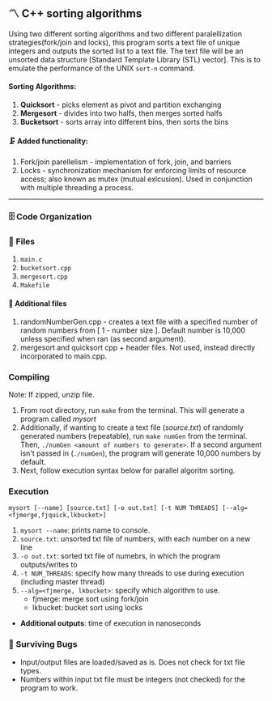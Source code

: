 ## 〽️ C++ sorting algorithms
Using two different sorting algorithms and two different paralellization strategies(fork/join and locks), this program sorts a text file of unique integers and outputs the sorted list to a text file. The text file will be an unsorted data structure [Standard Template Library (STL) vector]. This is to emulate the performance of the UNIX `sort-n` command.

#### Sorting Algorithms:
  1. **Quicksort** - picks element as pivot and partition exchanging
  2. **Mergesort** - divides into two halfs, then merges sorted halfs
  3. **Bucketsort** - sorts array into different bins, then sorts the bins

#### 🗜️ Added functionality:
  1. Fork/join parellelism - implementation of fork, join, and barriers
  2. Locks - synchronization mechanism for enforcing limits of resource access; also known as mutex (mutual exlcusion). Used in conjunction with multiple threading a process.

---
### 🗄️ Code Organization

### 📁 Files
  1. `main.c`
  1. `bucketsort.cpp`
  2. `mergesort.cpp`
  3. `Makefile`

#### 💾 Additional files
  1. randomNumberGen.cpp - creates a text file with a specified number of random numbers from [ 1 - number size ]. Default number is 10,000 unless specified when ran (as second argument).
  2. mergesort and quicksort cpp + header files. Not used, instead directly incorporated to main.cpp.

### Compiling
  Note: If zipped, unzip file.
  1. From root directory, run `make` from the terminal. This will generate a program called *mysort*
  2. Additionally, if wanting to create a text file (*source.txt*) of randomly generated numbers (repeatable), run `make numGen` from the terminal. Then, `./numGen <amount of numbers to generate>`. If a second argument isn't passed in (`./numGen`), the program will generate 10,000 numbers by default.
  3. Next, follow execution syntax below for parallel algoritm sorting.

### Execution
`mysort [--name] [source.txt] [-o out.txt] [-t NUM THREADS] [--alg=<fjmerge,fjquick,lkbucket>]`
  1. `mysort --name`: prints name to console.
  2. `source.txt`: unsorted txt file of numbers, with each number on a new line
  3. `-o out.txt`: sorted txt file of numebrs, in which the program outputs/writes to
  4. `-t NUM_THREADS`: specify how many threads to use during execution (including master thread)
  5. `--alg=<fjmerge, lkbucket>`: specify which algorithm to use.
      - fjmerge: merge sort using fork/join
      - lkbucket: bucket sort using locks
  - **Additional outputs**: time of execution in nanoseconds

### 🐜 Surviving Bugs
  - Input/output files are loaded/saved as is. Does not check for txt file types.
  - Numbers within input txt file must be integers (not checked) for the program to work.
